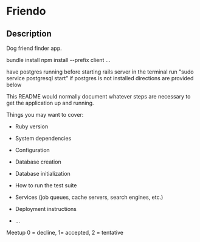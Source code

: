 # Friendo

## Description
Dog friend finder app.

bundle install
npm install --prefix client
...

have postgres running before starting rails server in the terminal run "sudo service postgresql start" if postgres is not installed directions are provided below

This README would normally document whatever steps are necessary to get the
application up and running.

Things you may want to cover:

* Ruby version

* System dependencies

* Configuration

* Database creation

* Database initialization

* How to run the test suite

* Services (job queues, cache servers, search engines, etc.)

* Deployment instructions

* ...

Meetup 0 = decline, 1= accepted, 2 = tentative